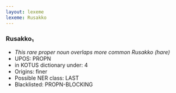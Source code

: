 ```yaml
---
layout: lexeme
lexeme: Rusakko
---
```


###  Rusakko₁

* _This rare proper noun overlaps more common *Rusakko* (hare)_
* UPOS:  PROPN
* in KOTUS dictionary under:  4
* Origins: finer 
* Possible NER class:  LAST
* Blacklisted:  PROPN-BLOCKING

